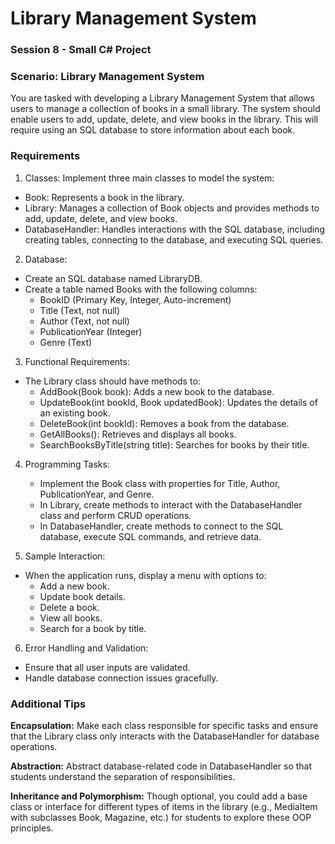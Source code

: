 # Library Management System

### Session 8 - Small C# Project

### Scenario: Library Management System
You are tasked with developing a Library Management System that allows users to manage a collection of books in a small library. The system should enable users to add, update, delete, and view books in the library. This will require using an SQL database to store information about each book.

### Requirements

1.	Classes: Implement three main classes to model the system:
* Book: Represents a book in the library.
* Library: Manages a collection of Book objects and provides methods to add, update, delete, and view books.
* DatabaseHandler: Handles interactions with the SQL database, including creating tables, connecting to the database, and executing SQL queries.

2.	Database:
* Create an SQL database named LibraryDB.
* Create a table named Books with the following columns:
	* BookID (Primary Key, Integer, Auto-increment)
	* Title (Text, not null)
	* Author (Text, not null)
	* PublicationYear (Integer)
	* Genre (Text)

3.	Functional Requirements:
* The Library class should have methods to:
	* AddBook(Book book): Adds a new book to the database.
	* UpdateBook(int bookId, Book updatedBook): Updates the details of an existing book.
	* DeleteBook(int bookId): Removes a book from the database.
	* GetAllBooks(): Retrieves and displays all books.
	* SearchBooksByTitle(string title): Searches for books by their title.

4.	Programming Tasks:
	* Implement the Book class with properties for Title, Author, PublicationYear, and Genre.
	* In Library, create methods to interact with the DatabaseHandler class and perform CRUD operations.
	* In DatabaseHandler, create methods to connect to the SQL database, execute SQL commands, and retrieve data.

5.	Sample Interaction:
* When the application runs, display a menu with options to:
	* Add a new book.
	* Update book details.
	* Delete a book.
	* View all books.
	* Search for a book by title.

6.	Error Handling and Validation:
* Ensure that all user inputs are validated.
* Handle database connection issues gracefully.

### Additional Tips
**Encapsulation:** Make each class responsible for specific tasks and ensure that the Library class only interacts with the DatabaseHandler for database operations.

**Abstraction:** Abstract database-related code in DatabaseHandler so that students understand the separation of responsibilities.

**Inheritance and Polymorphism:** Though optional, you could add a base class or interface for different types of items in the library (e.g., MediaItem with subclasses Book, Magazine, etc.) for students to explore these OOP principles.
